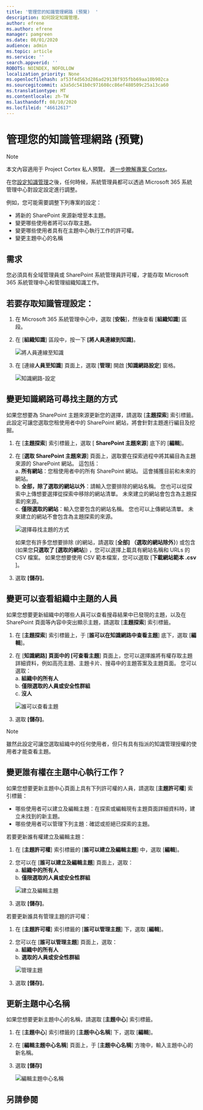 ```yaml
---
title: '管理您的知識管理網路 (預覽)  '
description: 如何設定知識管理。
author: efrene
ms.author: efrene
manager: pamgreen
ms.date: 08/01/2020
audience: admin
ms.topic: article
ms.service: ''
search.appverid: ''
ROBOTS: NOINDEX, NOFOLLOW
localization_priority: None
ms.openlocfilehash: af53f4d563d286ad29138f935fbb69aa10b902ca
ms.sourcegitcommit: a3a5dc541b0c971608cc86ef480509c25a13ca60
ms.translationtype: MT
ms.contentlocale: zh-TW
ms.lasthandoff: 08/10/2020
ms.locfileid: "46612617"
---
```

# <a name="manage-your-knowledge-management-network-preview"></a>管理您的知識管理網路 (預覽) 

> [!Note] 
> 本文內容適用于 Project Cortex 私人預覽。 [進一步瞭解專案 Cortex](https://aka.ms/projectcortex)。


在您[設定知識管理](set-up-knowledge-network.md)之後，任何時候，系統管理員都可以透過 Microsoft 365 系統管理中心對設定設定進行調整。

例如，您可能需要調整下列專案的設定：
- 將新的 SharePoint 來源新增至本主題。
- 變更哪些使用者將可以存取主題。
- 變更哪些使用者具有在主題中心執行工作的許可權。
- 變更主題中心的名稱


## <a name="requirements"></a>需求 
您必須具有全域管理員或 SharePoint 系統管理員許可權，才能存取 Microsoft 365 系統管理中心和管理組織知識工作。


## <a name="to-access-knowledge-management-settings"></a>若要存取知識管理設定：

1. 在 Microsoft 365 系統管理中心中，選取 [**安裝**]，然後查看 [**組織知識**] 區段。
2. 在 [**組織知識**] 區段中，按一下 **[將人員連線到知識]**。<br/>

    ![將人員連線至知識](../media/content-understanding/admin-org-knowledge-options.png) </br>

3. 在 [連線**人員至知識**] 頁面上，選取 [**管理**] 開啟 [**知識網路設定**] 窗格。<br/>

    ![知識網路-設定](../media/content-understanding/knowledge-network-settings.png) </br>

## <a name="change-how-the-knowledge-network-can-find-topics"></a>變更知識網路可尋找主題的方式

如果您想要為 SharePoint 主題來源更新您的選擇，請選取 [**主題探索**] 索引標籤。 此設定可讓您選取您租使用者中的 SharePoint 網站，將會針對主題進行編目及挖掘。

1. 在 [**主題探索**] 索引標籤上，選取 [ **SharePoint 主題來源**] 底下的 [**編輯**]。
2. 在 [**選取 SharePoint 主題來源**] 頁面上，選取要在探索過程中將其編目為主題來源的 SharePoint 網站。 這包括：</br>
    a. **所有網站**：您租使用者中的所有 SharePoint 網站。 這會捕獲目前和未來的網站。</br>
    b. **全部，除了選取的網站以外**：請輸入您要排除的網站名稱。  您也可以從探索中上傳想要選擇從探索中移除的網站清單。 未來建立的網站會包含為主題探索的來源。 </br>
    c. **僅限選取的網站**：輸入您要包含的網站名稱。 您也可以上傳網站清單。 未來建立的網站不會包含為主題探索的來源。 </br>

    ![選擇尋找主題的方式](../media/content-understanding/k-manage-select-topic-source.png) </br>
   
    如果您有許多您想要排除 (的網站，請選取 [**全部] （選取的網站除外）**) 或包含 (如果您**只選取了 [選取的網站**]) ，您可以選擇上載具有網站名稱和 URLs 的 CSV 檔案。 如果您想要使用 CSV 範本檔案，您可以選取 [**下載網站範本 .csv** ]。

3. 選取 **[儲存]**。

##  <a name="change-who-can-see-topics-in-your-organization"></a>變更可以查看組織中主題的人員

如果您想要更新組織中的哪些人員可以查看搜尋結果中已發現的主題，以及在 SharePoint 頁面等內容中突出顯示主題，請選取 [**主題探索**] 索引標籤。

1. 在 [**主題探索**] 索引標籤上，于 [**誰可以在知識網路中查看主題**] 底下，選取 [**編輯**]。
2. 在 [**知識網路] 頁面中的 [可查看主題**] 頁面上，您可以選擇誰將有權存取主題詳細資料，例如高亮主題、主題卡片、搜尋中的主題答案及主題頁面。 您可以選取：</br>
    a. **組織中的所有人**</br>
    b. **僅限選取的人員或安全性群組**</br>
    c. **沒人**</br>

    ![誰可以查看主題](../media/content-understanding/k-manage-who-can-see-topics.png) </br> 
3. 選取 **[儲存]**。  
 
> [!Note] 
> 雖然此設定可讓您選取組織中的任何使用者，但只有具有指派的知識管理授權的使用者才能查看主題。

## <a name="change-who-has-permissions-to-do-tasks-on-the-topic-center"></a>變更誰有權在主題中心執行工作？

如果您想要更新主題中心頁面上具有下列許可權的人員，請選取 [**主題許可權**] 索引標籤：

- 哪些使用者可以建立及編輯主題：在探索或編輯現有主題頁面詳細資料時，建立未找到的新主題。
- 哪些使用者可以管理下列主題：確認或拒絕已探索的主題。

若要更新誰有權建立及編輯主題：

1. 在 [**主題許可權**] 索引標籤的 [**誰可以建立及編輯主題**] 中，選取 [**編輯**]。</br>
2. 您可以在 [**誰可以建立及編輯主題**] 頁面上，選取：</br>
    a. **組織中的所有人**</br>
    b. **僅限選取的人員或安全性群組**</br>

    ![建立及編輯主題](../media/content-understanding/k-manage-who-can-create-and-edit.png) </br> 

3. 選取 **[儲存]**。</br>

若要更新誰具有管理主題的許可權：

1. 在 [**主題許可權**] 索引標籤的 [**誰可以管理主題**] 下，選取 [**編輯**]。</br>
2. 您可以在 [**誰可以管理主題**] 頁面上，選取：</br>
    a. **組織中的所有人**</br>
    b. **選取的人員或安全性群組**</br>

    ![管理主題](../media/content-understanding/k-manage-who-can-manage-topics.png) </br> 

3. 選取 **[儲存]**。</br>


##  <a name="update-your-topic-center-name"></a>更新主題中心名稱

如果您想要更新主題中心的名稱，請選取 [**主題中心**] 索引標籤。 

1. 在 [**主題中心**] 索引標籤的 [**主題中心名稱**] 下，選取 [**編輯**]。
2. 在 [**編輯主題中心名稱**] 頁面上，于 [**主題中心名稱**] 方塊中，輸入主題中心的新名稱。
3. 選取 **[儲存]**

    ![編輯主題中心名稱](../media/content-understanding/manage-topic-center-name.png) </br> 











## <a name="see-also"></a>另請參閱



  






